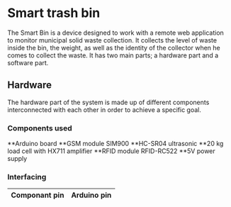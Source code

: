 # Smart trash bin

The Smart Bin is a device designed to work with a remote web application to monitor municipal solid waste collection. It collects the level of waste inside the bin, the weight, as well as the identity of the collector when he comes to collect the waste. It has two main parts; a hardware part and a software part.

## Hardware

The hardware part of the system is made up of different components interconnected with each other in order to achieve a specific goal.

### Components used

**Arduino board
**GSM module SIM900
**HC-SR04 ultrasonic
**20 kg load cell with HX711 amplifier
**RFID module RFID-RC522
**5V power supply

### Interfacing 

|Componant pin|Arduino pin|
|---|-----------|